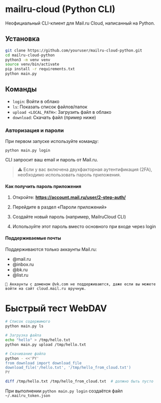 # mailru-cloud (Python CLI)

Неофициальный CLI-клиент для Mail.ru Cloud, написанный на Python.

## Установка

```bash
git clone https://github.com/youruser/mailru-cloud-python.git
cd mailru-cloud-python
python3 -m venv venv
source venv/bin/activate
pip install -r requirements.txt
python main.py
```

## Команды

- `login`: Войти в облако
- `ls`: Показать список файлов/папок
- `upload <LOCAL_PATH>`: Загрузить файл в облако
- `download`: Скачать файл (пример ниже)

### Авторизация и пароли

При первом запуске используйте команду:

`python main.py login`

CLI запросит ваш email и пароль от Mail.ru.

> ⚠️ Если у вас включена двухфакторная аутентификация (2FA), необходимо использовать пароль приложения.

#### Как получить пароль приложения

   1. Откройте: **https://account.mail.ru/user/2-step-auth/**

   2. Перейдите в раздел «Пароли приложений»

   3. Создайте новый пароль (например, MailruCloud CLI)

   4. Используйте этот пароль вместо основного при входе через login

#### Поддерживаемые почты

Поддерживаются только аккаунты Mail.ru:

   - @mail.ru
   - @inbox.ru
   - @bk.ru
   - @list.ru

    🛑 Аккаунты с доменом @vk.com не поддерживаются, даже если вы можете войти на сайт cloud.mail.ru вручную.


# Быстрый тест WebDAV

```bash
# Список содержимого
python main.py ls

# Загрузка файла
echo "hello" > /tmp/hello.txt
python main.py upload /tmp/hello.txt

# Скачивание файла
python - <<'PY'
from download import download_file
download_file('/hello.txt', '/tmp/hello_from_cloud.txt')
PY

diff /tmp/hello.txt /tmp/hello_from_cloud.txt  # должно быть пусто
```

При выполнении `python main.py login` создаётся файл `~/.mailru_token.json`
